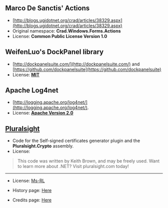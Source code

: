Marco De Sanctis' Actions
-------------------------
* [http://blogs.ugidotnet.org/crad/articles/38329.aspx](http://blogs.ugidotnet.org/crad/articles/38329.aspx)
* Original namespace: **Crad.Windows.Forms.Actions**
* License: **Common Public License Version 1.0**
  
WeifenLuo's DockPanel library
-----------------------------
* [http://dockpanelsuite.com/](http://dockpanelsuite.com/) and [https://github.com/dockpanelsuite](https://github.com/dockpanelsuite)
* License: **[MIT](https://github.com/dockpanelsuite/dockpanelsuite/blob/master/license.txt)**

Apache Log4net
-------
* [http://logging.apache.org/log4net/](http://logging.apache.org/log4net/).
* License: **[Apache Version 2.0](http://logging.apache.org/log4net/license.html)**

[Pluralsight](http://www.pluralsight.com/)
------------------------------------------
* Code for the Self-signed certificates generator plugin and the **Pluralsight.Crypto** assembly.
* License: 
> This code was written by Keith Brown, and may be freely used.
> Want to learn more about .NET? Visit pluralsight.com today!

-----------------------------------------------------------------------------------------
* License: [Ms-RL][msrl]
* History page: [Here][history]
* Credits page: [Here][credits]

  [msrl]: License.md "MS-RL License"
  [history]: History.md "History"
  [credits]: Credits.md "Credits"